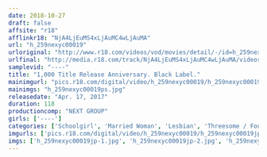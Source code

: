 ```yaml
---
date: 2018-10-27
draft: false
affsite: "r18"
afflinkr18: "NjA4LjEuMS4xLjAuMC4wLjAuMA"
url: "h_259nexyc00019"
urloriginal: "http://www.r18.com/videos/vod/movies/detail/-/id=h_259nexyc00019"
urlfinal: "http://media.r18.com/track/NjA4LjEuMS4xLjAuMC4wLjAuMA/videos/vod/movies/detail/-/id=h_259nexyc00019"
samplevid: "----"
title: "1,000 Title Release Anniversary. Black Label."
mainimgurl: "pics.r18.com/digital/video/h_259nexyc00019/h_259nexyc00019ps.jpg"
mainimgs: "h_259nexyc00019ps.jpg"
releasedate: "Apr. 17, 2017"
duration: 118
productioncomp: "NEXT GROUP"
girls: ['----']
categories: ['Schoolgirl', 'Married Woman', 'Lesbian', 'Threesome / Foursome', 'Compilation']
imgurls: ['pics.r18.com/digital/video/h_259nexyc00019/h_259nexyc00019jp-1.jpg', 'pics.r18.com/digital/video/h_259nexyc00019/h_259nexyc00019jp-2.jpg', 'pics.r18.com/digital/video/h_259nexyc00019/h_259nexyc00019jp-3.jpg', 'pics.r18.com/digital/video/h_259nexyc00019/h_259nexyc00019jp-4.jpg', 'pics.r18.com/digital/video/h_259nexyc00019/h_259nexyc00019jp-5.jpg', 'pics.r18.com/digital/video/h_259nexyc00019/h_259nexyc00019jp-6.jpg', 'pics.r18.com/digital/video/h_259nexyc00019/h_259nexyc00019jp-7.jpg', 'pics.r18.com/digital/video/h_259nexyc00019/h_259nexyc00019jp-8.jpg', 'pics.r18.com/digital/video/h_259nexyc00019/h_259nexyc00019jp-9.jpg', 'pics.r18.com/digital/video/h_259nexyc00019/h_259nexyc00019jp-10.jpg', 'pics.r18.com/digital/video/h_259nexyc00019/h_259nexyc00019jp-11.jpg', 'pics.r18.com/digital/video/h_259nexyc00019/h_259nexyc00019jp-12.jpg', 'pics.r18.com/digital/video/h_259nexyc00019/h_259nexyc00019jp-13.jpg', 'pics.r18.com/digital/video/h_259nexyc00019/h_259nexyc00019jp-14.jpg', 'pics.r18.com/digital/video/h_259nexyc00019/h_259nexyc00019jp-15.jpg', 'pics.r18.com/digital/video/h_259nexyc00019/h_259nexyc00019jp-16.jpg', 'pics.r18.com/digital/video/h_259nexyc00019/h_259nexyc00019jp-17.jpg', 'pics.r18.com/digital/video/h_259nexyc00019/h_259nexyc00019jp-18.jpg', 'pics.r18.com/digital/video/h_259nexyc00019/h_259nexyc00019jp-19.jpg', 'pics.r18.com/digital/video/h_259nexyc00019/h_259nexyc00019jp-20.jpg']
imgs: ['h_259nexyc00019jp-1.jpg', 'h_259nexyc00019jp-2.jpg', 'h_259nexyc00019jp-3.jpg', 'h_259nexyc00019jp-4.jpg', 'h_259nexyc00019jp-5.jpg', 'h_259nexyc00019jp-6.jpg', 'h_259nexyc00019jp-7.jpg', 'h_259nexyc00019jp-8.jpg', 'h_259nexyc00019jp-9.jpg', 'h_259nexyc00019jp-10.jpg', 'h_259nexyc00019jp-11.jpg', 'h_259nexyc00019jp-12.jpg', 'h_259nexyc00019jp-13.jpg', 'h_259nexyc00019jp-14.jpg', 'h_259nexyc00019jp-15.jpg', 'h_259nexyc00019jp-16.jpg', 'h_259nexyc00019jp-17.jpg', 'h_259nexyc00019jp-18.jpg', 'h_259nexyc00019jp-19.jpg', 'h_259nexyc00019jp-20.jpg']
---
```

